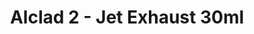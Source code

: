 ---
layout: product
title: "Alclad 2 - Jet Exhaust 30ml"
price: "TBA" 
desc: "Metalizer boja"
img_path: "/assets/img/ALC113.webp"
brand: "N/A"
available: false
special_offer: false
new: false
soon: false
cat: "040000"
subcat: "040300"
subsubcat: "0N/A"
sifra: "ALC113"
popular: false
spec: false
---